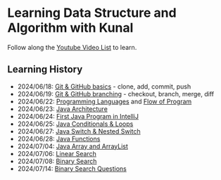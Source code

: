 # Learning Data Structure and Algorithm with Kunal

Follow along the [Youtube Video List](https://www.youtube.com/playlist?list=PL9gnSGHSqcnr_DxHsP7AW9ftq0AtAyYqJ) to learn.

## Learning History
+ 2024/06/18: [Git & GitHub basics](https://youtu.be/RGOj5yH7evk?si=MUzynmAR1GvmgwfF) - clone, add, commit, push
+ 2024/06/19: [Git & GitHub branching](https://youtu.be/RGOj5yH7evk?si=NxuTqVIqSkymbikw&t=1962) - checkout, branch, merge, diff
+ 2024/06/22: [Programming Languages](https://youtu.be/wn49bJOYAZM?si=KLvkLhD2cDeEoyoz) and [Flow of Program](https://youtu.be/lhELGQAV4gg?si=C9BKCqEWRpy1Fhtg)
+ 2024/06/23: [Java Architecture](https://youtu.be/4EP8YzcN0hQ?si=367zM_N4Muo4_enz)
+ 2024/06/24: [First Java Program in IntelliJ](https://youtu.be/TAtrPoaJ7gc?si=-C9VkfE6bHIZ1_oK)
+ 2024/06/25: [Java Conditionals & Loops](https://youtu.be/ldYLYRNaucM?si=Swt2PraOrpZZKaNf)
+ 2024/06/27: [Java Switch & Nested Switch](https://youtu.be/mA23x39DjbI)
+ 2024/06/28: [Java Functions](https://youtu.be/vvanI8NRlSI)
+ 2024/07/04: [Java Array and ArrayList](https://www.youtube.com/watch?v=n60Dn0UsbEk)
+ 2024/07/06: [Linear Search](https://www.youtube.com/watch?v=_HRA37X8N_Q)
+ 2024/07/08: [Binary Search](https://www.youtube.com/watch?v=f6UU7V3szVw)
+ 2024/07/14: [Binary Search Questions](https://www.youtube.com/watch?v=W9QJ8HaRvJQ)